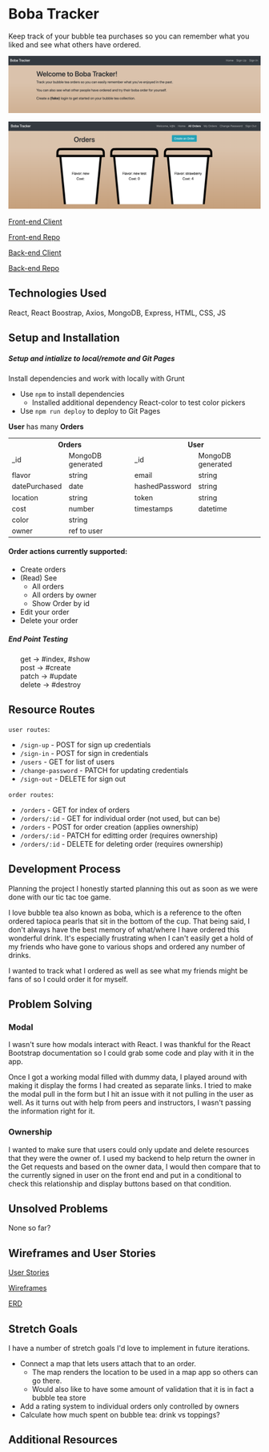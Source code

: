 # Boba Tracker
Keep track of your bubble tea purchases so you can remember what you liked and see what others have ordered.

![Boba Tracker Langing Page](public/BobaLanding.png)

![Boba Tracker Orders](public/BobaOrders.png)

[Front-end Client](https://kimdolion.github.io/boba-tracker-client/#/)

[Front-end Repo](https://github.com/kimdolion/boba-tracker-client)

[Back-end Client](https://limitless-everglades-63033.herokuapp.com/)

[Back-end Repo](https://github.com/kimdolion/boba-tracker-backend)

## Technologies Used
React, React Boostrap, Axios, MongoDB, Express, HTML, CSS, JS

## Setup and Installation
##### Setup and intialize to local/remote and Git Pages
Install dependencies and work with locally with Grunt
- Use `npm` to install dependencies
  - Installed additional dependency React-color to test color pickers
- Use `npm run deploy` to deploy to Git Pages

**User** has many **Orders**

  <table style="display:inline">
  <th colspan="2" style="text-align:center">Orders</th>
  <th colspan="2" style="text-align:center">User</th>
  <tr>
  <td>_id</td>
  <td>MongoDB generated</td>
  <td>_id</td>
  <td>MongoDB generated</td>
  </tr>
  <tr>
  <td>flavor</td>
  <td>string</td>
  <td>email</td>
  <td>string</td>
  </tr>
  <tr>
  <td>datePurchased</td>
  <td>date</td>
  <td>hashedPassword</td>
  <td>string</td>
  </tr>
  <tr>
  <td>location</td>
  <td>string</td>
  <td>token</td>
  <td>string</td>
  </tr>
  <tr>
  <td>cost</td>
  <td>number</td>
  <td>timestamps</td>
  <td>datetime</td>
  </tr>
  <tr>
  <td>color</td>
  <td>string</td>
  <td></td>
  <td></td>
  </tr>
  <tr>
  <td>owner</td>
  <td>ref to user</td>
  <td></td>
  <td></td>
  </tr>
  </table>


  #### Order actions currently supported:
  - Create orders
  - (Read) See
    - All orders
    - All orders by owner
    - Show Order by id
  - Edit your order
  - Delete your order

##### End Point Testing

<ul style="list-style-type:none;">
  <li>get -> #index, #show</li>
  <li>post -> #create</li>
  <li>patch -> #update</li>
  <li>delete -> #destroy</li>
</ul>

## Resource Routes
`user routes`:
  - `/sign-up` - POST for sign up credentials
  - `/sign-in` - POST for sign in credentials
  - `/users` - GET for list of users
  - `/change-password` - PATCH for updating credentials
  - `/sign-out` - DELETE for sign out

`order routes`:
  - `/orders` - GET for index of orders
  - `/orders/:id` - GET for individual order (not used, but can be)
  - `/orders` - POST for order creation (applies ownership)
  - `/orders/:id` - PATCH for editting order (requires ownership)
  - `/orders/:id` - DELETE for deleting order (requires ownership)

## Development Process
Planning the project
I honestly started planning this out as soon as we were done with our tic tac toe game.

I love bubble tea also known as boba, which is a reference to the often ordered tapioca pearls that sit in the bottom of the cup.
That being said, I don't always have the best memory of what/where I have ordered this wonderful drink. It's especially frustrating when I can't easily get a hold of my friends who have gone to various shops and ordered any number of drinks.

I wanted to track what I ordered as well as see what my friends might be fans of so I could order it for myself.

## Problem Solving
### Modal
I wasn't sure how modals interact with React. I was thankful for the React Bootstrap documentation so I could grab some code and play with it in the app.

Once I got a working modal filled with dummy data, I played around with making it display the forms I had created as separate links. I tried to make the modal pull in the form but I hit an issue with it not pulling in the user as well. As it turns out with help from peers and instructors, I wasn't passing the information right for it.

### Ownership
I wanted to make sure that users could only update and delete resources that they were the owner of. I used my backend to help return the owner in the Get requests and based on the owner data, I would then compare that to the currently signed in user on the front end and put in a conditional to check this relationship and display buttons based on that condition.

## Unsolved Problems
None so far?

## Wireframes and User Stories

[User Stories](https://docs.google.com/document/d/1rU0EMt1qlRVzYi5IN6PDTBv9FH-f241SB1buLiKU5VY/edit?usp=sharing)

[Wireframes](https://docs.google.com/document/d/1Bmr5gQ1BCXurel8O9UvznKwcHkwt-F_cnnR5uouSSXA/edit?usp=sharing)

[ERD](https://docs.google.com/document/d/1KAxKF9fMoZRf_MedIocuvrfn7yVN1JOpxzY0Z7Bnkl0/edit?usp=sharing)

## Stretch Goals
I have a number of stretch goals I'd love to implement in future iterations.

- Connect a map that lets users attach that to an order.
  - The map renders the location to be used in a map app so others can go there.
  - Would also like to have some amount of validation that it is in fact a bubble tea store
- Add a rating system to individual orders only controlled by owners
- Calculate how much spent on bubble tea: drink vs toppings?

## Additional Resources
